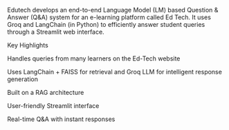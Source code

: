 Edutech develops an end-to-end Language Model (LM) based Question & Answer (Q&A) system for an e-learning platform called Ed Tech.
It uses Groq and LangChain (in Python) to efficiently answer student queries through a Streamlit web interface.


Key Highlights

Handles queries from many learners on the Ed-Tech website

Uses LangChain + FAISS for retrieval and Groq LLM for intelligent response generation

Built on a RAG architecture

User-friendly Streamlit interface

Real-time Q&A with instant responses